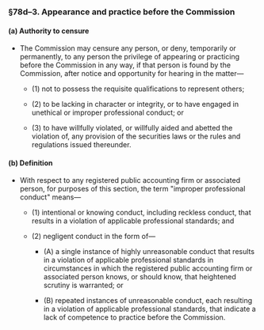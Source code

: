 ### §78d–3. Appearance and practice before the Commission
#### (a) Authority to censure
* The Commission may censure any person, or deny, temporarily or permanently, to any person the privilege of appearing or practicing before the Commission in any way, if that person is found by the Commission, after notice and opportunity for hearing in the matter—

  * (1) not to possess the requisite qualifications to represent others;

  * (2) to be lacking in character or integrity, or to have engaged in unethical or improper professional conduct; or

  * (3) to have willfully violated, or willfully aided and abetted the violation of, any provision of the securities laws or the rules and regulations issued thereunder.

#### (b) Definition
* With respect to any registered public accounting firm or associated person, for purposes of this section, the term "improper professional conduct" means—

  * (1) intentional or knowing conduct, including reckless conduct, that results in a violation of applicable professional standards; and

  * (2) negligent conduct in the form of—

    * (A) a single instance of highly unreasonable conduct that results in a violation of applicable professional standards in circumstances in which the registered public accounting firm or associated person knows, or should know, that heightened scrutiny is warranted; or

    * (B) repeated instances of unreasonable conduct, each resulting in a violation of applicable professional standards, that indicate a lack of competence to practice before the Commission.